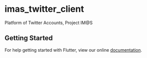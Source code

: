 # imas_twitter_client

Platform of Twitter Accounts, Project IM@S

## Getting Started

For help getting started with Flutter, view our online
[documentation](https://flutter.io/).
